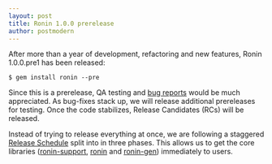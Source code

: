 ```yaml
---
layout: post
title: Ronin 1.0.0 prerelease
author: postmodern
---
```


After more than a year of development, refactoring and new
features, Ronin 1.0.0.pre1 has been released:

    $ gem install ronin --pre

Since this is a prerelease, QA testing and [bug reports]
would be much appreciated. As bug-fixes stack up, we will release
additional prereleases for testing. Once the code stabilizes,
Release Candidates (RCs) will be released.

Instead of trying to release everything at once, we are following a
staggered [Release Schedule] split into in three phases. This allows us to get
the core libraries ([ronin-support], [ronin] and [ronin-gen]) immediately to
users.

[bug reports]: https://github.com/ronin-rb/ronin/issues
[Release Schedule]: https://github.com/ronin-rb/ronin/wiki/Release-Schedule
[ronin-support]: https://github.com/ronin-rb/ronin-support#readme
[ronin]: https://github.com/ronin-rb/ronin#readme
[ronin-gen]: https://github.com/ronin-rb/ronin-gen#readme
